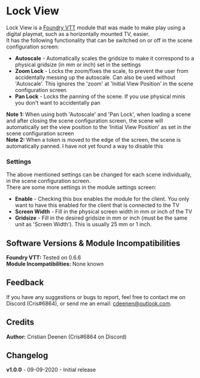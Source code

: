 # Lock View
Lock View is a <a href="https://foundryvtt.com/">Foundry VTT</a> module that was made to make play using a digital playmat, such as a horizontally mounted TV, easier.<br>
It has the following functionality that can be switched on or off in the scene configuration screen:<br>
<ul>
<li><b>Autoscale</b> - Automatically scales the gridsize to make it correspond to a physical gridsize (in mm or inch) set in the settings</li>
<li><b>Zoom Lock</b> - Locks the zoom/fixes the scale, to prevent the user from accidentally messing up the autoscale. Can also be used without 'Autoscale'. This ignores the 'zoom' at 'Initial View Position' in the scene configuration screen</li>
<li><b>Pan Lock</b> - Locks the panning of the scene. If you use physical minis you don't want to accidentally pan</li>
</ul>
<b>Note 1:</b> When using both 'Autoscale' and 'Pan Lock', when loading a scene and after closing the scene configuration screen, the scene will automatically set the view position to the 'Initial View Position' as set in the scene configuration screen<br>
<b>Note 2:</b> When a token is moved to the edge of the screen, the scene is automatically panned. I have not yet found a way to disable this<br>

### Settings
The above mentioned settings can be changed for each scene individually, in the scene configuration screen.<br>
There are some more settings in the module settings screen:<br>
<ul>
<li><b>Enable</b> - Checking this box enables the module for the client. You only want to have this enabled for the client that is connected to the TV
<li><b>Screen Width</b> - Fill in the physical screen width in mm or inch of the TV
<li><b>Gridsize</b> - Fill in the desired gridsize in mm or inch (must be the same unit as 'Screen Width'). This is usually 25 mm or 1 inch.
</ul>

## Software Versions & Module Incompatibilities
<b>Foundry VTT:</b> Tested on 0.6.6<br>
<b>Module Incompatibilities:</b> None known<br>

## Feedback
If you have any suggestions or bugs to report, feel free to contact me on Discord (Cris#6864), or send me an email: cdeenen@outlook.com.

## Credits
<b>Author:</b> Cristian Deenen (Cris#6864 on Discord)<br>

## Changelog
<b>v1.0.0</b> - 09-09-2020 - Initial release<br>
